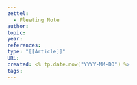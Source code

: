 ```yaml
---
zettel:
  - Fleeting Note
author: 
topic: 
year: 
references: 
type: "[[Article]]"
URL: 
created: <% tp.date.now("YYYY-MM-DD") %>
tags:
---
```

